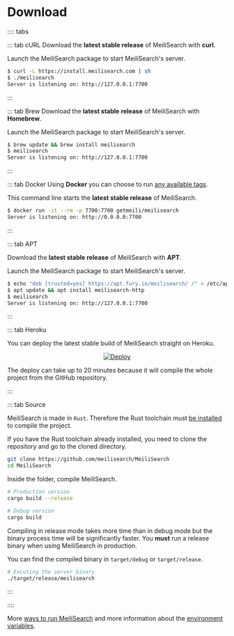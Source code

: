 # Download

:::: tabs

::: tab cURL
Download the **latest stable release** of MeiliSearch with **curl**.

Launch the MeiliSearch package to start MeiliSearch's server.
```bash
$ curl -L https://install.meilisearch.com | sh
$ ./meilisearch
Server is listening on: http://127.0.0.1:7700
```
:::

::: tab Brew
Download the **latest stable release** of MeiliSearch with **Homebrew**.

Launch the MeiliSearch package to start MeiliSearch's server.
```bash
$ brew update && brew install meilisearch
$ meilisearch
Server is listening on: http://127.0.0.1:7700
```
:::

::: tab Docker
Using **Docker** you can choose to run [any available tags](https://hub.docker.com/r/getmeili/meilisearch/tags).

This command line starts the **latest stable release** of MeiliSearch.
```bash
$ docker run -it --rm -p 7700:7700 getmeili/meilisearch
Server is listening on: http://0.0.0.0:7700
```
:::

::: tab APT

Download the **latest stable release** of MeiliSearch with **APT**.

Launch the MeiliSearch package to start MeiliSearch's server.
```bash
$ echo "deb [trusted=yes] https://apt.fury.io/meilisearch/ /" > /etc/apt/sources.list.d/fury.list
$ apt update && apt install meilisearch-http
$ meilisearch
Server is listening on: http://127.0.0.1:7700
```
:::

::: tab Heroku

You can deploy the latest stable build of MeiliSearch straight on Heroku.

<p align="center">
  <a href="https://heroku.com/deploy?template=https://github.com/meilisearch/MeiliSearch">
    <img src="https://www.herokucdn.com/deploy/button.svg" alt="Deploy">
  </a>
</p>


The deploy can take up to 20 minutes because it will compile the whole project from the GitHub repository.

:::


::: tab Source

  MeiliSearch is made in `Rust`. Therefore the Rust toolchain must [be installed](https://www.rust-lang.org/tools/install) to compile the project.

  If you have the Rust toolchain already installed, you need to clone the repository and go to the cloned directory.

  ```bash
  git clone https://github.com/meilisearch/MeiliSearch
  cd MeiliSearch
  ```

  Inside the folder, compile MeiliSearch.

  ```bash
  # Production version
  cargo build --release

  # Debug version
  cargo build
  ```

  Compiling in release mode takes more time than in debug mode but the binary process time will be significantly faster. You **must** run a release binary when using MeiliSearch in production.

  You can find the compiled binary in `target/debug` or `target/release`.

  ```bash
  # Excuting the server binary
  ./target/release/meilisearch
  ```

:::

::::

More [ways to run MeiliSearch](/guides/advanced_guides/binary.md) and more information about the [environment variables](/guides/advanced_guides/binary.md#environment-variables).
